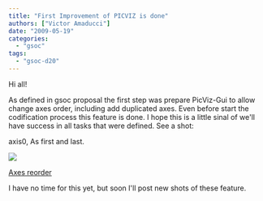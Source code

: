 ```yaml
---
title: "First Improvement of PICVIZ is done"
authors: ["Victor Amaducci"]
date: "2009-05-19"
categories: 
  - "gsoc"
tags: 
  - "gsoc-d20"
---
```


Hi all!

  

As defined in gsoc proposal the first step was prepare PicViz-Gui to allow change axes order, including add duplicated axes. Even before start the codification process this feature is done. I hope this is a little sinal of we'll have success in all tasks that were defined. See a shot:

  

axis0, As first and last.

  

![](images/moz-screenshot.jpg)

  

[](http://www.las.ic.unicamp.br/~gabriel/pub/picviz/Captura_de_tela.png "PicViz axes reorder")[Axes reorder](http://www.las.ic.unicamp.br/~gabriel/pub/picviz/Captura_de_tela.png)

  

I have no time for this yet, but soon I'll post new shots of these feature.
